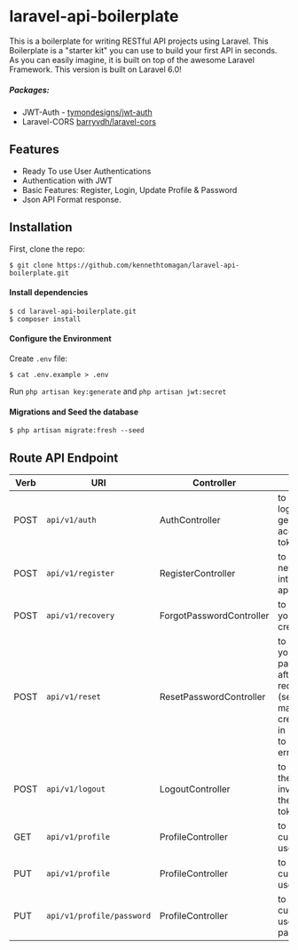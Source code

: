 # laravel-api-boilerplate

This is a boilerplate for writing RESTful API projects using Laravel. This Boilerplate is a "starter kit" you can use to build your first API in seconds. As you can easily imagine, it is built on top of the awesome Laravel Framework. This version is built on Laravel 6.0!

##### Packages:

* JWT-Auth - [tymondesigns/jwt-auth](https://github.com/tymondesigns/jwt-auth)
* Laravel-CORS [barryvdh/laravel-cors](http://github.com/barryvdh/laravel-cors)


## Features

* Ready To use User Authentications
* Authentication with JWT
* Basic Features: Register, Login, Update Profile & Password
* Json API Format response.



## Installation

First, clone the repo:
```
$ git clone https://github.com/kennethtomagan/laravel-api-boilerplate.git
```
#### Install dependencies

```
$ cd laravel-api-boilerplate.git
$ composer install
```

#### Configure the Environment
Create `.env` file:
```
$ cat .env.example > .env
```
Run `php artisan key:generate` and `php artisan jwt:secret`

#### Migrations and Seed the database
```
$ php artisan migrate:fresh --seed
```


## Route API Endpoint

| Verb     |       URI                  |       Controller          |      Notes                                |
| -------- | -------------------------  | -----------------------   | ------------------------------------------
| POST     | `api/v1/auth`              |  AuthController           | to do the login and get your access token
| POST     | `api/v1/register`          |  RegisterController       | to create a new user into your application
| POST     | `api/v1/recovery`          |  ForgotPasswordController | to recover your credentials;
| POST     | `api/v1/reset`             |  ResetPasswordController  | to reset your password after the recovery (setup your mail credentials in `.env` file to avoid error);
| POST     | `api/v1/logout`            |  LogoutController         | to log out the user by invalidating the passed token;
| GET      | `api/v1/profile`           |  ProfileController        | to get current user data
| PUT      | `api/v1/profile`           |  ProfileController        | to update current user data
| PUT      | `api/v1/profile/password`  |  ProfileController        | to update current user password

